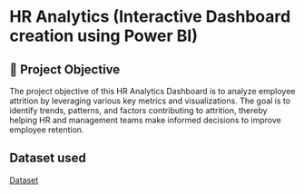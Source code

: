 # HR Analytics (Interactive Dashboard creation using Power BI)

## 🎯 Project Objective
The project objective of this HR Analytics Dashboard is to analyze employee attrition by leveraging various key metrics and visualizations. The goal is to identify trends, patterns, and factors contributing to attrition, thereby helping HR and management teams make informed decisions to improve employee retention.

## Dataset used
<a href="">Dataset</a>
